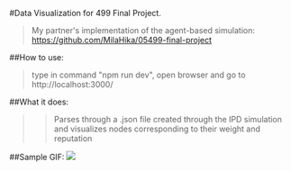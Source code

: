 #Data Visualization for 499 Final Project.
> My partner's implementation of the agent-based simulation: https://github.com/MilaHika/05499-final-project

##How to use: 
>type in command "npm run dev", open browser and go to http://localhost:3000/

##What it does:
>>Parses through a .json file created through the IPD simulation and visualizes nodes 
>>corresponding to their weight and reputation

##Sample GIF:
![](/Animation.gif)